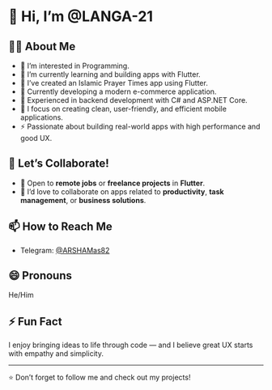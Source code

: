 # 👋 Hi, I’m @LANGA-21

## 👨‍💻 About Me
- 👀 I’m interested in Programming.
- 🌱 I’m currently learning and building apps with Flutter.
- 🕌 I’ve created an Islamic Prayer Times app using Flutter.
- 🛒 Currently developing a modern e-commerce application.
- 💼 Experienced in backend development with C# and ASP.NET Core.
- 🎯 I focus on creating clean, user-friendly, and efficient mobile applications.
- ⚡ Passionate about building real-world apps with high performance and good UX.

## 🤝 Let’s Collaborate!
- 💼 Open to **remote jobs** or **freelance projects** in **Flutter**.
- 💬 I’d love to collaborate on apps related to **productivity**, **task management**, or **business solutions**.

## 📫 How to Reach Me
- Telegram: [@ARSHAMas82]([https://t.me/YourTelegramUsername](https://t.me/ARSHAMas82))

## 😄 Pronouns
He/Him

## ⚡ Fun Fact
I enjoy bringing ideas to life through code — and I believe great UX starts with empathy and simplicity.

---
⭐️ Don’t forget to follow me and check out my projects!
